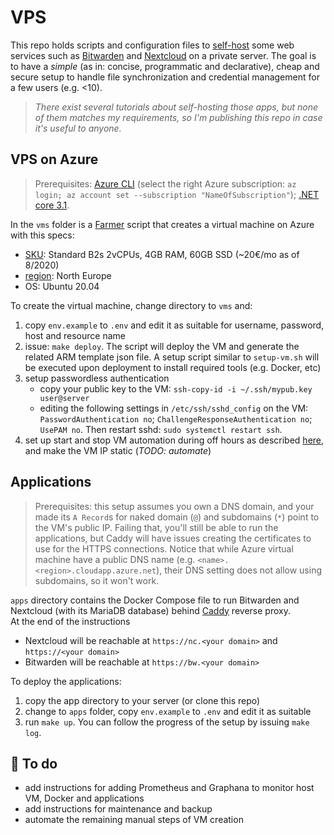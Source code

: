 # VPS

This repo holds scripts and configuration files to [self-host] some web services
such as [Bitwarden] and [Nextcloud] on a private server.
The goal is to have a *simple* (as in: concise, programmatic and declarative), 
cheap and secure setup to handle file synchronization
and credential management for a few users (e.g. <10).

> *There exist several tutorials about self-hosting those apps, 
but none of them matches my requirements, so I'm publishing this repo 
in case it's useful to anyone.*

## VPS on Azure

> Prerequisites: [Azure CLI][azure-cli] (select the right Azure subscription: 
`az login; az account set --subscription "NameOfSubscription"`);
[.NET core 3.1][dotnet-core].
  
In the `vms` folder is a [Farmer] script that creates a virtual machine 
on Azure with this specs:
 - [SKU][azure-vm-sku]: Standard B2s 2vCPUs, 4GB RAM, 60GB SSD (~20€/mo as of 8/2020)
 - [region][azure-regions]: North Europe
 - OS: Ubuntu 20.04

To create the virtual machine, change directory to `vms` and:
 1. copy `env.example` to `.env` and edit it as suitable for 
 username, password, host and resource name
 2. issue: `make deploy`. The script will deploy the VM and 
 generate the related ARM template json file. 
 A setup script similar to `setup-vm.sh` will be executed upon deployment 
 to install required tools (e.g. Docker, etc)
 3. setup passwordless authentication
    - copy your public key to the VM: `ssh-copy-id -i ~/.ssh/mypub.key user@server`
    - editing the following settings in `/etc/ssh/sshd_config` on the VM: `PasswordAuthentication no`;
    `ChallengeResponseAuthentication no`; `UsePAM no`.
    Then restart sshd: `sudo systemctl restart ssh`.
 4. set up start and stop VM automation during off hours as described [here][vm-automation], and make the VM IP static (*TODO: automate*)

## Applications

> Prerequisites:
this setup assumes you own a DNS domain, and your made its
`A Record`s for naked domain (`@`) and subdomains (`*`) 
point to the VM's public IP. 
Failing that, you'll still be able to run the applications, 
but Caddy will have issues creating the certificates to use 
for the HTTPS connections. 
Notice that while Azure virtual machine have a public DNS 
name (e.g. `<name>.<region>.cloudapp.azure.net`), their DNS setting 
does not allow using subdomains, so it won't work.

`apps` directory contains the Docker Compose file
to run Bitwarden and Nextcloud (with its MariaDB database) behind [Caddy] reverse proxy.  
At the end of the instructions 
 - Nextcloud will be reachable at `https://nc.<your domain>` and `https://<your domain>`
 - Bitwarden will be reachable at `https://bw.<your domain>`

To deploy the applications:
  1. copy the app directory to your server (or clone this repo)
  2. change to `apps` folder, copy `env.example` to `.env` and edit it as suitable 
  3. run `make up`. You can follow the progress of the setup by issuing `make log`.

## :construction_worker: To do

 - add instructions for adding Prometheus and Graphana to monitor
 host VM, Docker and applications
 - add instructions for maintenance and backup
 - automate the remaining manual steps of VM creation


 [azure-vm-sku]: https://docs.microsoft.com/en-us/azure/virtual-machines/sizes
 [azure-regions]: https://azure.microsoft.com/en-us/global-infrastructure/geographies/#overview
 [vm-automation]: https://docs.microsoft.com/en-us/azure/automation/automation-solution-vm-management-enable
 [bitwarden]: https://bitwarden.com/
 [nextcloud]: https://nextcloud.com/
 [self-host]: https://en.wikipedia.org/wiki/Self-hosting_(web_services)
 [azure-cli]: https://docs.microsoft.com/en-us/cli/azure/install-azure-cli?view=azure-cli-latest
 [dotnet-core]: https://dotnet.microsoft.com/download/dotnet-core/3.1
 [farmer]: https://compositionalit.github.io/farmer/
 [caddy]: https://caddyserver.com/